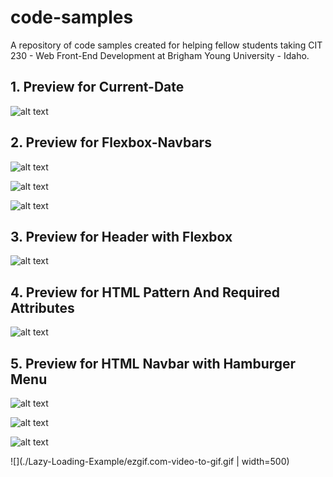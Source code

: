 # code-samples

A repository of code samples created for helping fellow students taking CIT 230 - Web Front-End Development at Brigham Young University - Idaho.

## 1. Preview for Current-Date

![alt text](https://raw.githubusercontent.com/erikjmartinez/code-sample-master/master/CurrentDate-JavaScript-Example/preview.PNG 'Current Date Preview')

## 2. Preview for Flexbox-Navbars

![alt text](https://raw.githubusercontent.com/erikjmartinez/code-sample-master/master/Flexbox-Navbars/preview-1.PNG 'Example 1 Preview')

![alt text](https://raw.githubusercontent.com/erikjmartinez/code-sample-master/master/Flexbox-Navbars/preview-2.PNG 'Example 2 Preview')

![alt text](https://raw.githubusercontent.com/erikjmartinez/code-sample-master/master/Flexbox-Navbars/preview-3.PNG 'Example 3 Preview')

## 3. Preview for Header with Flexbox

![alt text](https://raw.githubusercontent.com/erikjmartinez/code-sample-master/master/Header-With-Flex-Example/preview.PNG 'Header with Flexbox Preview')

## 4. Preview for HTML Pattern And Required Attributes

![alt text](https://raw.githubusercontent.com/erikjmartinez/code-sample-master/master/HTML-Pattern-And-Required-Attributes-Example/preview.PNG 'Header with Flexbox Preview')

## 5. Preview for HTML Navbar with Hamburger Menu

![alt text](https://raw.githubusercontent.com/erikjmartinez/code-sample-master/master/Navbar-Hamburger-Example/preview-1.PNG 'Navbar in full screen')

![alt text](https://raw.githubusercontent.com/erikjmartinez/code-sample-master/master/Navbar-Hamburger-Example/preview-2.PNG 'Navbar tablet/mobile view')

![alt text](https://raw.githubusercontent.com/erikjmartinez/code-sample-master/master/Navbar-Hamburger-Example/preview-3.PNG 'Navbar tablet/mobile view opened')

![](./Lazy-Loading-Example/ezgif.com-video-to-gif.gif | width=500)
